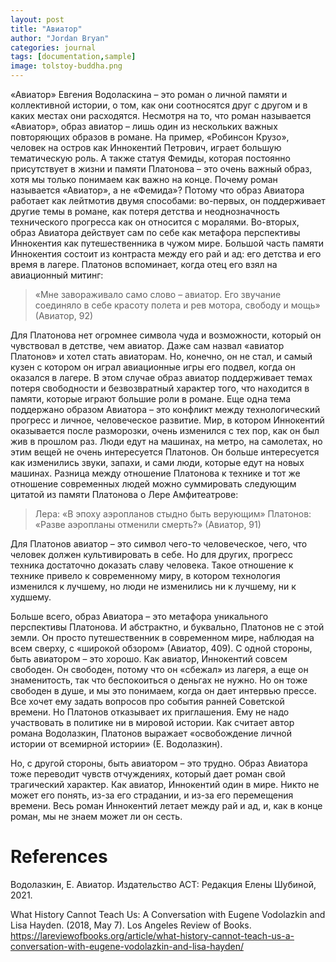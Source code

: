 ```yaml
---
layout: post
title: "Авиатор"
author: "Jordan Bryan"
categories: journal
tags: [documentation,sample]
image: tolstoy-buddha.png
---
```


«Авиатор» Евгения Водоласкина – это роман о личной памяти и коллективной истории, о том, как они соотносятся друг с другом и в каких местах они расходятся. Несмотря на то, что роман называется «Авиатор», образ авиатор – лишь один из нескольких важных повторяющих образов в романе. На пример, «Робинсон Крузо», человек на остров как Иннокентий Петрович, играет большую тематическую роль. А также статуя Фемиды, которая постоянно присутствует в жизни и памяти Платонова – это очень важный образ, хотя мы только понимаем как важно на конце.
Почему роман называется «Авиатор», а не «Фемида»? Потому что образ Авиатора работает как лейтмотив двумя способами: во-первых, он поддерживает другие темы в романе, как потеря детства и неоднозначность технического прогресса как он относится с моралями. Во-вторых, образ Авиатора действует сам по себе как метафора перспективы Иннокентия как путешественника в чужом мире.
Большой часть памяти Иннокентия состоит из контраста между его рай и ад: его детства и его время в лагере. Платонов вспоминает, когда отец его взял на авиационный митинг:

> «Мне завораживало само слово – авиатор. Его звучание соединяло в себе красоту полета и рев мотора, свободу и мощь» (Авиатор, 92)

Для Платонова нет огромнее символа чуда и возможности, который он чувствовал в детстве, чем авиатор. Даже сам назвал «авиатор Платонов» и хотел стать авиаторам. Но, конечно, он не стал, и самый кузен с котором он играл авиационные игры его подвел, когда он оказался в лагере. В этом случае образ авиатор поддерживает темах потеря свободности и безвозвратный характер того, что находится в памяти, которые играют большие роли в романе.
Еще одна тема поддержано образом Авиатора – это конфликт между технологический прогресс и личное, человеческое развитие. Мир, в котором Иннокентий оказывается после разморозки, очень изменился с тех пор, как он был жив в прошлом раз. Люди едут на машинах, на метро, на самолетах, но этим вещей не очень интересуется Платонов. Он больше интересуется как изменились звуки, запахи, и сами люди, которые едут на новых машинах. Разница между отношение Платонова к технике и тот же отношение современных людей можно суммировать следующим цитатой из памяти Платонова о Лере Амфитеатрове:

> Лера: «В эпоху аэропланов стыдно быть верующим»
> Платонов: «Разве аэропланы отменили смерть?» (Авиатор, 91)

Для Платонов авиатор – это символ чего-то человеческое, чего, что человек должен культивировать в себе. Но для других, прогресс техника достаточно доказать славу человека. Такое отношение к технике привело к современному миру, в котором технология изменился к лучшему, но люди не изменились ни к лучшему, ни к худшему. 

Больше всего, образ Авиатора – это метафора уникального перспективы Платонова. И абстрактно, и буквально, Платонов не с этой земли. Он просто путешественник в современном мире, наблюдая на всем сверху, с «широкой обзором» (Авиатор, 409). С одной стороны, быть авиатором – это хорошо. Как авиатор, Иннокентий совсем свободен. Он свободен, потому что он «сбежал» из лагеря, а еще он знаменитость, так что беспокоиться о деньгах не нужно. Но он тоже свободен в душе, и мы это понимаем, когда он дает интервью прессе. Все хочет ему задать вопросов про события ранней Советской времени. Но Платонов отказывает их приглашения. Ему не надо участвовать в политике ни в мировой истории. Как считает автор романа Водолазкин, Платонов выражает «освобождение личной истории от всемирной истории» (Е. Водолазкин).

Но, с другой стороны, быть авиатором – это трудно. Образ Авиатора тоже переводит чувств отчуждениях, который дает роман свой трагический характер. Как авиатор, Иннокентий один в мире. Никто не может его понять, из-за его страдании, и из-за его перемещения времени. Весь роман Иннокентий летает между рай и ад, и, как в конце роман, мы не знаем может ли он сесть.


# References

Водолазкин, Е. Авиатор. Издательство АСТ: Редакция Елены Шубиной, 2021.

What History Cannot Teach Us: A Conversation with Eugene Vodolazkin and Lisa Hayden. (2018, May 7). Los Angeles Review of Books. https://lareviewofbooks.org/article/what-history-cannot-teach-us-a-conversation-with-eugene-vodolazkin-and-lisa-hayden/


